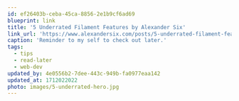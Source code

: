 ```yaml
---
id: ef26403b-ceba-45ca-8856-2e1b9cf6ad69
blueprint: link
title: '5 Underrated Filament Features by Alexander Six'
link_url: 'https://www.alexandersix.com/posts/5-underrated-filament-features'
caption: 'Reminder to my self to check out later.'
tags:
  - tips
  - read-later
  - web-dev
updated_by: 4e0556b2-7dee-443c-949b-fa0977eaa142
updated_at: 1712022022
photo: images/5-underrated-hero.jpg
---
```

